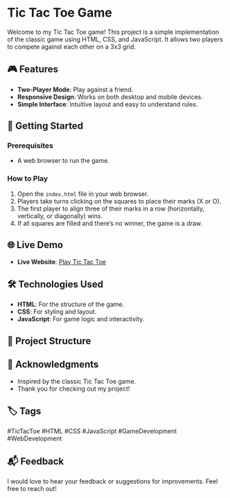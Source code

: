# Tic Tac Toe Game

Welcome to my Tic Tac Toe game! This project is a simple implementation of the classic game using HTML, CSS, and JavaScript. It allows two players to compete against each other on a 3x3 grid.

## 🎮 Features
- **Two-Player Mode**: Play against a friend.
- **Responsive Design**: Works on both desktop and mobile devices.
- **Simple Interface**: Intuitive layout and easy to understand rules.

## 🚀 Getting Started

### Prerequisites
- A web browser to run the game.

### How to Play
1. Open the `index.html` file in your web browser.
2. Players take turns clicking on the squares to place their marks (X or O).
3. The first player to align three of their marks in a row (horizontally, vertically, or diagonally) wins.
4. If all squares are filled and there’s no winner, the game is a draw.

## 🌐 Live Demo
- **Live Website**: [Play Tic Tac Toe](https://sct-wd-3-vardhan-harsh07s-projects.vercel.app/)

## 🛠️ Technologies Used
- **HTML**: For the structure of the game.
- **CSS**: For styling and layout.
- **JavaScript**: For game logic and interactivity.

## 📂 Project Structure

## 🤝 Acknowledgments
- Inspired by the classic Tic Tac Toe game.
- Thank you for checking out my project!

## 🏷️ Tags
#TicTacToe #HTML #CSS #JavaScript #GameDevelopment #WebDevelopment

## 📬 Feedback
I would love to hear your feedback or suggestions for improvements. Feel free to reach out!

